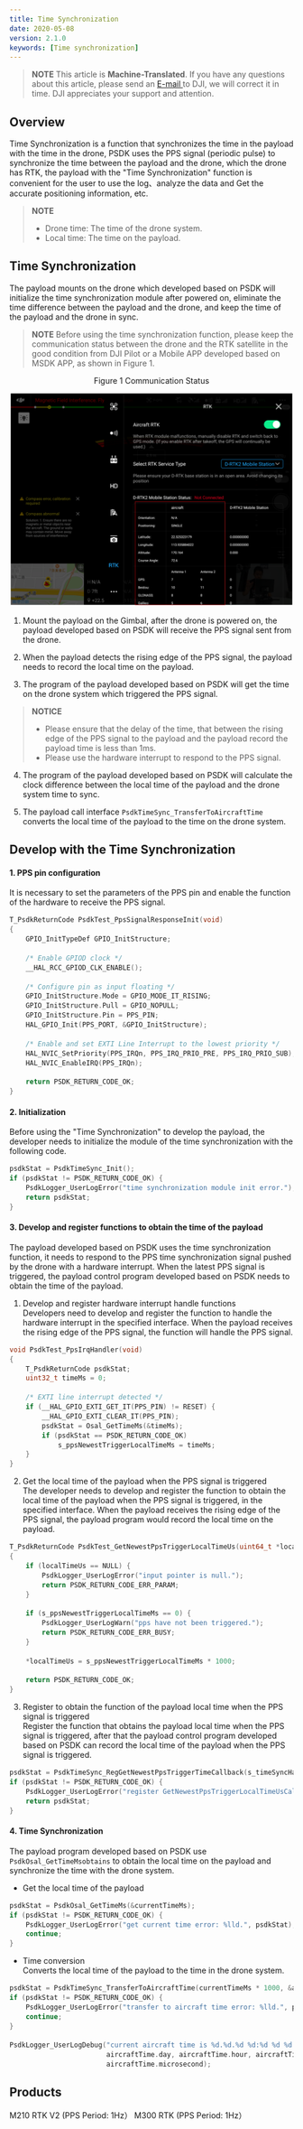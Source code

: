 ```yaml
---
title: Time Synchronization
date: 2020-05-08
version: 2.1.0
keywords: [Time synchronization]
---
```

> **NOTE** This article is **Machine-Translated**. If you have any questions about this article, please send an <a href="mailto:dev@dji.com">E-mail </a>to DJI, we will correct it in time. DJI appreciates your support and attention.

## Overview
Time Synchronization is a function that synchronizes the time in the payload with the time in the drone, PSDK uses the PPS signal (periodic pulse) to synchronize the time between the payload and the drone, which the drone has RTK, the payload with the "Time Synchronization" function is convenient for the user to use the log、analyze the data and Get the accurate positioning information, etc.

> **NOTE**
>* Drone time: The time of the drone system.
>* Local time: The time on the payload.

## Time Synchronization
The payload mounts on the drone which developed based on PSDK will initialize the time synchronization module after powered on, eliminate the time difference between the payload and the drone, and keep the time of the payload and the drone in sync.

> **NOTE** Before using the time synchronization function, please keep the communication status between the drone and the RTK satellite in the good condition from DJI Pilot or a Mobile APP developed based on MSDK APP, as shown in Figure 1.

<div>
<div style="text-align: center"><p>Figure 1 Communication Status </p>
</div>
<div style="text-align: center"><p><span>
      <img src="../images/positioning_prerequisites.png" width="500" alt/></span></p>
</div></div>
 
1. Mount the payload on the Gimbal, after the drone is powered on, the payload developed based on PSDK will receive the PPS signal sent from the drone.

2. When the payload detects the rising edge of the PPS signal, the payload needs to record the local time on the payload.

3. The program of the payload developed based on PSDK will get the time on the drone system which triggered the PPS signal.
  > **NOTICE** 
  > * Please ensure that the delay of the time, that between the rising edge of the PPS signal to the payload and the payload record the payload time is less than 1ms.
  > * Please use the hardware interrupt to respond to the PPS signal.
4. The program of the payload developed based on PSDK will calculate the clock difference between the local time of the payload and the drone system time to sync.

5. The payload call interface `PsdkTimeSync_TransferToAircraftTime` converts the local time of the payload to the time on the drone system.

## Develop with the Time Synchronization  
#### 1. PPS pin configuration   
It is necessary to set the parameters of the PPS pin and enable the function of the hardware to receive the PPS signal.

```c
T_PsdkReturnCode PsdkTest_PpsSignalResponseInit(void)
{
    GPIO_InitTypeDef GPIO_InitStructure;

    /* Enable GPIOD clock */
    __HAL_RCC_GPIOD_CLK_ENABLE();

    /* Configure pin as input floating */
    GPIO_InitStructure.Mode = GPIO_MODE_IT_RISING;
    GPIO_InitStructure.Pull = GPIO_NOPULL;
    GPIO_InitStructure.Pin = PPS_PIN;
    HAL_GPIO_Init(PPS_PORT, &GPIO_InitStructure);

    /* Enable and set EXTI Line Interrupt to the lowest priority */
    HAL_NVIC_SetPriority(PPS_IRQn, PPS_IRQ_PRIO_PRE, PPS_IRQ_PRIO_SUB);
    HAL_NVIC_EnableIRQ(PPS_IRQn);

    return PSDK_RETURN_CODE_OK;
}
```

#### 2. Initialization
Before using the "Time Synchronization" to develop the payload, the developer needs to initialize the module of the time synchronization with the following code.

```c
psdkStat = PsdkTimeSync_Init();
if (psdkStat != PSDK_RETURN_CODE_OK) {
    PsdkLogger_UserLogError("time synchronization module init error.");
    return psdkStat;
}
```

#### 3. Develop and register functions to obtain the time of the payload
The payload developed based on PSDK uses the time synchronization function, it needs to respond to the PPS time synchronization signal pushed by the drone with a hardware interrupt. When the latest PPS signal is triggered, the payload control program developed based on PSDK needs to obtain the time of the payload.

1. Develop and register hardware interrupt handle functions    
Developers need to develop and register the function to handle the hardware interrupt in the specified interface. When the payload receives the rising edge of the PPS signal, the function will handle the PPS signal.

```c
void PsdkTest_PpsIrqHandler(void)
{
    T_PsdkReturnCode psdkStat;
    uint32_t timeMs = 0;

    /* EXTI line interrupt detected */
    if (__HAL_GPIO_EXTI_GET_IT(PPS_PIN) != RESET) {
        __HAL_GPIO_EXTI_CLEAR_IT(PPS_PIN);
        psdkStat = Osal_GetTimeMs(&timeMs);
        if (psdkStat == PSDK_RETURN_CODE_OK)
            s_ppsNewestTriggerLocalTimeMs = timeMs;
    }
}
```
2. Get the local time of the payload when the PPS signal is triggered     
The developer needs to develop and register the function to obtain the local time of the payload when the PPS signal is triggered, in the specified interface. When the payload receives the rising edge of the PPS signal, the payload program would record the local time on the payload.

```c
T_PsdkReturnCode PsdkTest_GetNewestPpsTriggerLocalTimeUs(uint64_t *localTimeUs)
{
    if (localTimeUs == NULL) {
        PsdkLogger_UserLogError("input pointer is null.");
        return PSDK_RETURN_CODE_ERR_PARAM;
    }

    if (s_ppsNewestTriggerLocalTimeMs == 0) {
        PsdkLogger_UserLogWarn("pps have not been triggered.");
        return PSDK_RETURN_CODE_ERR_BUSY;
    }

    *localTimeUs = s_ppsNewestTriggerLocalTimeMs * 1000;

    return PSDK_RETURN_CODE_OK;
}
```
3. Register to obtain the function of the payload local time when the PPS signal is triggered     
Register the function that obtains the payload local time when the PPS signal is triggered, after that the payload control program developed based on PSDK can record the local time of the payload when the PPS signal is triggered.

```c
psdkStat = PsdkTimeSync_RegGetNewestPpsTriggerTimeCallback(s_timeSyncHandler.GetNewestPpsTriggerLocalTimeUs);
if (psdkStat != PSDK_RETURN_CODE_OK) {
    PsdkLogger_UserLogError("register GetNewestPpsTriggerLocalTimeUsCallback error.");
    return psdkStat;
}
```
#### 4. Time Synchronization
The payload program developed based on PSDK use `PsdkOsal_GetTimeMsobtains` to obtain the local time on the payload and synchronize the time with the drone system.
* Get the local time of the payload
```c
psdkStat = PsdkOsal_GetTimeMs(&currentTimeMs);
if (psdkStat != PSDK_RETURN_CODE_OK) {
    PsdkLogger_UserLogError("get current time error: %lld.", psdkStat);
    continue;
}
```

* Time conversion    
Converts the local time of the payload to the time in the drone system.

```c
psdkStat = PsdkTimeSync_TransferToAircraftTime(currentTimeMs * 1000, &aircraftTime);
if (psdkStat != PSDK_RETURN_CODE_OK) {
    PsdkLogger_UserLogError("transfer to aircraft time error: %lld.", psdkStat);
    continue;
}

PsdkLogger_UserLogDebug("current aircraft time is %d.%d.%d %d:%d %d %d.", aircraftTime.year, aircraftTime.month,
                        aircraftTime.day, aircraftTime.hour, aircraftTime.minute, aircraftTime.second,
                        aircraftTime.microsecond);
```

## Products
M210 RTK V2 (PPS Period: 1Hz）
M300 RTK (PPS Period: 1Hz）